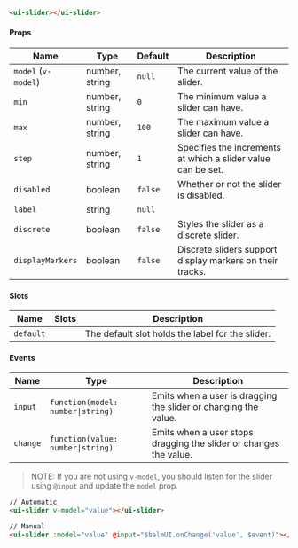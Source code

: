 ```html
<ui-slider></ui-slider>
```

#### Props

| Name                | Type           | Default | Description                                                  |
| ------------------- | -------------- | ------- | ------------------------------------------------------------ |
| `model` (`v-model`) | number, string | `null`  | The current value of the slider.                             |
| `min`               | number, string | `0`     | The minimum value a slider can have.                         |
| `max`               | number, string | `100`   | The maximum value a slider can have.                         |
| `step`              | number, string | `1`     | Specifies the increments at which a slider value can be set. |
| `disabled`          | boolean        | `false` | Whether or not the slider is disabled.                       |
| `label`             | string         | `null`  |                                                              |
| `discrete`          | boolean        | `false` | Styles the slider as a discrete slider.                      |
| `displayMarkers`    | boolean        | `false` | Discrete sliders support display markers on their tracks.    |

#### Slots

| Name      | Slots | Description                                      |
| --------- | ----- | ------------------------------------------------ |
| `default` |       | The default slot holds the label for the slider. |

#### Events

| Name     | Type                              | Description                                                       |
| -------- | --------------------------------- | ----------------------------------------------------------------- |
| `input`  | `function(model: number\|string)` | Emits when a user is dragging the slider or changing the value.   |
| `change` | `function(value: number\|string)` | Emits when a user stops dragging the slider or changes the value. |

> NOTE: If you are not using `v-model`, you should listen for the slider using `@input` and update the `model` prop.

```html
// Automatic
<ui-slider v-model="value"></ui-slider>

// Manual
<ui-slider :model="value" @input="$balmUI.onChange('value', $event)"></ui-slider>
```
